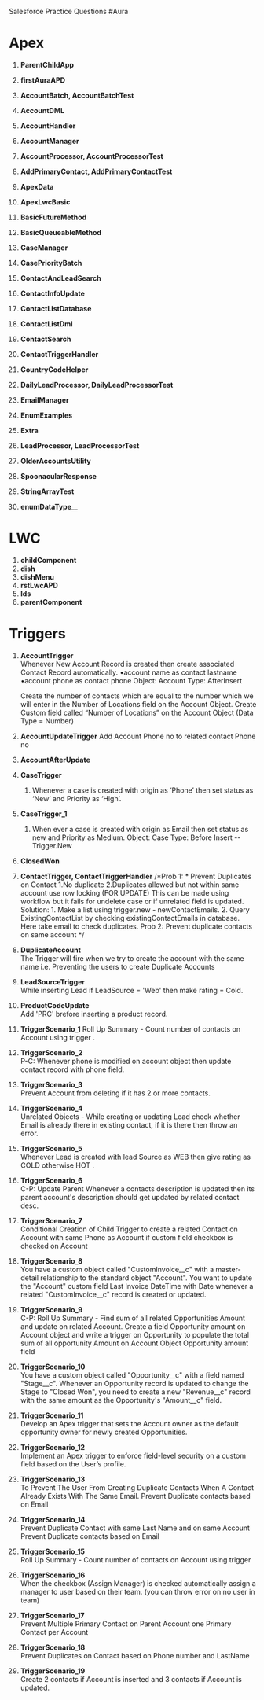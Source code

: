 Salesforce Practice Questions
#Aura

# Apex
1. __ParentChildApp__
2. __firstAuraAPD__


1.	__AccountBatch, AccountBatchTest__
2.	__AccountDML__
3.	__AccountHandler__
4.	__AccountManager__
5.	__AccountProcessor, AccountProcessorTest__
6.	__AddPrimaryContact, AddPrimaryContactTest__
7.	__ApexData__
8.	__ApexLwcBasic__
9.	__BasicFutureMethod__
10.	__BasicQueueableMethod__
11.	__CaseManager__
12.	__CasePriorityBatch__
13.	__ContactAndLeadSearch__
14.	__ContactInfoUpdate__
15.	__ContactListDatabase__
16.	__ContactListDml__
17.	__ContactSearch__
18.	__ContactTriggerHandler__
19.	__CountryCodeHelper__
20.	__DailyLeadProcessor, DailyLeadProcessorTest__
21.	__EmailManager__
22.	__EnumExamples__
23.	__Extra__
24.	__LeadProcessor, LeadProcessorTest__
25.	__OlderAccountsUtility__
26.	__SpoonacularResponse__
27.	__StringArrayTest__
28.	__enumDataType____

# LWC 
1. __childComponent__
2. __dish__
3. __dishMenu__
4. __rstLwcAPD__
5. __lds__
6. __parentComponent__

# Triggers
1.	__AccountTrigger__\
      Whenever New Account Record is created then create associated Contact Record automatically.
        •account name as contact lastname
        •account phone as contact phone
         Object: Account
         Type: AfterInsert

      Create the number of contacts which are equal to the number which we will enter in the Number of Locations field on the Account Object.
	    Create Custom field called “Number of Locations” on the Account Object (Data Type = Number)

2.	__AccountUpdateTrigger__
	Add Account Phone no to related contact Phone no
3.	__AccountAfterUpdate__
4.	__CaseTrigger__
	1. Whenever a case is created with origin as ‘Phone’ then 
	set status as ‘New’ and Priority as ‘High’.
5.	__CaseTrigger_1__
    1. When ever a case is created with origin as Email then set status as new and Priority as Medium.
 		Object: Case
 		Type: Before Insert -- Trigger.New
6.	__ClosedWon__
7.	__ContactTrigger, ContactTriggerHandler__ 
	  /*Prob 1:
		* Prevent Duplicates on Contact 
		1.No duplicate 
		2.Duplicates allowed but not within same account
		use  row locking (FOR UPDATE)
		This can be made using workflow but it fails for undelete case or if unrelated field is updated.
		Solution:
		1. Make a list using trigger.new - newContactEmails.
		2. Query ExistingContactList by checking existingContactEmails in database.
		Here take email to check duplicates.
		Prob 2:
		Prevent duplicate contacts on same account
		*/
8.	__DuplicateAccount__\
	The Trigger will fire when we try to create the account with the same name
 	i.e. Preventing the users to create Duplicate Accounts
9.	__LeadSourceTrigger__\
	While inserting Lead if LeadSource = 'Web' then make rating = Cold.
10.	__ProductCodeUpdate__\
	Add 'PRC' brefore inserting a product record.
11. __TriggerScenario_1__
	Roll Up Summary - Count number of contacts on Account using trigger .
12. __TriggerScenario_2__\
	P-C: Whenever phone is modified on account object then update contact record with phone field.
13. __TriggerScenario_3__\
	Prevent Account from deleting if it has 2 or more contacts.
14. __TriggerScenario_4__\
	Unrelated Objects - While creating or updating Lead check whether Email is already there in existing contact, 
	if it is there then throw an error.
15.    __TriggerScenario_5__\
	Whenever Lead is created with lead Source as WEB then give rating as COLD otherwise HOT .
16. __TriggerScenario_6__\
	C-P: Update Parent Whenever a contacts description is updated then its parent account's description should get updated by related contact desc.
17. __TriggerScenario_7__\
	Conditional Creation of Child
	Trigger to create a related Contact on Account with same Phone as Account if custom field checkbox is checked on Account
18. __TriggerScenario_8__\
	You have a custom object called "CustomInvoice__c" with a master-detail relationship to the standard object "Account".
	You want to update the "Account" custom field Last Invoice DateTime with Date  whenever a related "CustomInvoice__c" record is created or updated.
19.  __TriggerScenario_9__\
	C-P: Roll Up Summary - Find sum of all related Opportunities Amount and update on related Account. Create a field Opportunity amount on Account object and write a trigger on Opportunity to populate the total sum of all opportunity Amount on Account Object Opportunity amount field
20.  __TriggerScenario_10__\
	You have a custom object called "Opportunity__c" with a field named "Stage__c". Whenever an Opportunity record is updated to change the Stage to "Closed Won", you need to create a new "Revenue__c" record with the same amount as the Opportunity's "Amount__c" field.
21.  __TriggerScenario_11__\
	Develop an Apex trigger that sets the Account owner as the default opportunity owner for newly created Opportunities.
22.  __TriggerScenario_12__\
	Implement an Apex trigger to enforce field-level security on a custom field based on the User’s profile.
23.  __TriggerScenario_13__\
	To Prevent The User From Creating Duplicate Contacts When A Contact Already Exists With The Same Email.
	Prevent Duplicate contacts based on Email
23.  __TriggerScenario_14__\
	Prevent Duplicate Contact with same Last Name and on same Account
	Prevent Duplicate contacts based on Email
23.  __TriggerScenario_15__\
	Roll Up Summary - Count number of contacts on Account using trigger
23.  __TriggerScenario_16__\
	When the checkbox (Assign Manager) is checked automatically assign
	a manager to user based on their team. 
	(you can throw error on no user in team)
24. __TriggerScenario_17__\
	Prevent Multiple Primary Contact on Parent Account one Primary Contact per Account
25. __TriggerScenario_18__\
	Prevent Duplicates on Contact based on Phone number and LastName
26. __TriggerScenario_19__\
	Create 2 contacts if Account is inserted and 3 contacts if Account is updated.
	